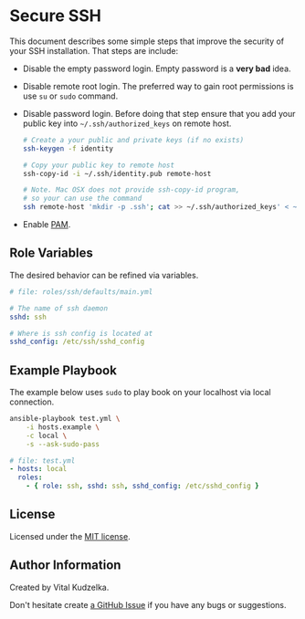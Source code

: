 Secure SSH
==========

This document describes some simple steps that improve the security of your SSH
installation. That steps are include:

* Disable the empty password login. Empty password is a **very bad** idea.

* Disable remote root login. The preferred way to gain root permissions is use
  `su` or `sudo` command.

* Disable password login. Before doing that step ensure that you add your
  public key into `~/.ssh/authorized_keys` on remote host.

  ```bash
  # Create a your public and private keys (if no exists)
  ssh-keygen -f identity

  # Copy your public key to remote host
  ssh-copy-id -i ~/.ssh/identity.pub remote-host

  # Note. Mac OSX does not provide ssh-copy-id program,
  # so your can use the command
  ssh remote-host 'mkdir -p .ssh'; cat >> ~/.ssh/authorized_keys' < ~/.ssh/identity.pub
  ```

* Enable [PAM](http://en.wikipedia.org/wiki/Pluggable_authentication_modules).

Role Variables
--------------

The desired behavior can be refined via variables.

```yaml
# file: roles/ssh/defaults/main.yml

# The name of ssh daemon
sshd: ssh

# Where is ssh config is located at
sshd_config: /etc/ssh/sshd_config
```

Example Playbook
----------------

The example below uses `sudo` to play book on your localhost via local
connection.

```bash
ansible-playbook test.yml \
    -i hosts.example \
    -c local \
    -s --ask-sudo-pass
 ```

```yaml
# file: test.yml
- hosts: local
  roles:
    - { role: ssh, sshd: ssh, sshd_config: /etc/sshd_config }
```

License
-------

Licensed under the [MIT license](http://mit-license.org/vitalk).

Author Information
------------------

Created by Vital Kudzelka.

Don't hesitate create [a GitHub Issue](https://github.com/vitalk/ansible-secure-ssh/issues) if you have any bugs or suggestions.
